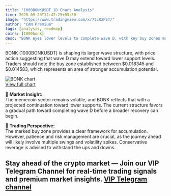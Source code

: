 ```yaml
---
title: "1000BONKUSDT 1D Chart Analysis"
time: 2025-09-23T12:47:25+03:30
image: "https://www.tradingview.com/x/7tLRzPzT/"
author: "CAN Premium"
tags: [analysis, roadmap]
coins: [1000bonk]
desc: "BONK eyes lower levels to complete wave D, with key buy zones marked for strategic accumulation."
---
```


BONK (1000BONKUSDT) is shaping its larger wave structure, with price action suggesting that wave D may extend toward lower support levels. Traders should note the buy zone established between $0.018345 and $0.014583, which represents an area of stronger accumulation potential.  

![BONK chart](https://www.tradingview.com/x/7tLRzPzT/)  
[View full chart](https://www.tradingview.com/x/7tLRzPzT/)  

🚀 **Market Insight:**  
The memecoin sector remains volatile, and BONK reflects that with a projected continuation toward lower supports. The current structure favors a gradual path toward completing wave D before a broader recovery can begin.  

📌 **Trading Perspective:**  
The marked buy zone provides a clear framework for accumulation. However, patience and risk management are crucial, as the journey ahead will likely involve multiple swings and volatility spikes. Conservative leverage is advised to withstand the ups and downs.  

Stay ahead of the crypto market — Join our VIP Telegram Channel for real-time trading signals and premium market insights.
[VIP Telegram channel](https://t.me/+2znhsiCGpI81MzQ0)
---